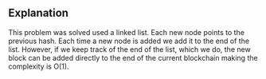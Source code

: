 ## Explanation

This problem was solved used a linked list.  Each new node points to the previous hash.  Each time a new node is added we add it to the end of the list.  However, if we keep track of the end of the list, which we do, the new block can be added directly to the end of the current blockchain making the complexity is O(1).